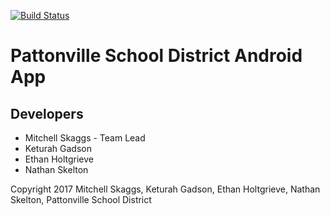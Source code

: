 [![Build Status](https://travis-ci.com/Pattonville-App-Development-Team/Android-App.svg?token=4vP4j3yZP5sqX6zzGwZA&branch=master)](https://travis-ci.com/Pattonville-App-Development-Team/Android-App)
# Pattonville School District Android App

## Developers
- Mitchell Skaggs - Team Lead
- Keturah Gadson
- Ethan Holtgrieve
- Nathan Skelton

Copyright 2017 Mitchell Skaggs, Keturah Gadson, Ethan Holtgrieve, Nathan Skelton, Pattonville School District